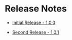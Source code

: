 [title]: # (Release Notes)
[tags]: # (releasenotes,bugs,fixes)
[priority]: # (800)

# Release Notes 

* [Initial Release - 1.0.0](release-notes-1.0.0.md)

* [Second Release - 1.0.1](release-notes-1.0.1.md)